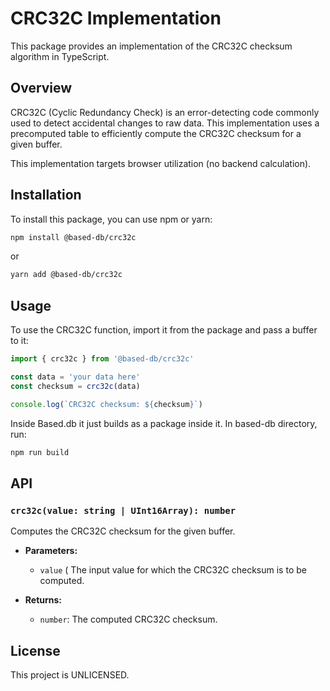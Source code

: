 # CRC32C Implementation

This package provides an implementation of the CRC32C checksum algorithm in TypeScript.

## Overview

CRC32C (Cyclic Redundancy Check) is an error-detecting code commonly used to detect accidental changes to raw data. This implementation uses a precomputed table to efficiently compute the CRC32C checksum for a given buffer.

This implementation targets browser utilization (no backend calculation).

## Installation

To install this package, you can use npm or yarn:

```sh
npm install @based-db/crc32c
```

or

```sh
yarn add @based-db/crc32c
```

## Usage

To use the CRC32C function, import it from the package and pass a buffer to it:

```typescript
import { crc32c } from '@based-db/crc32c'

const data = 'your data here'
const checksum = crc32c(data)

console.log(`CRC32C checksum: ${checksum}`)
```

Inside Based.db it just builds as a package inside it.
In based-db directory, run:

```sh
npm run build
```

## API

### `crc32c(value: string | UInt16Array): number`

Computes the CRC32C checksum for the given buffer.

- **Parameters:**

  - `value` ( The input value for which the CRC32C checksum is to be computed.

- **Returns:**
  - `number`: The computed CRC32C checksum.

## License

This project is UNLICENSED.
